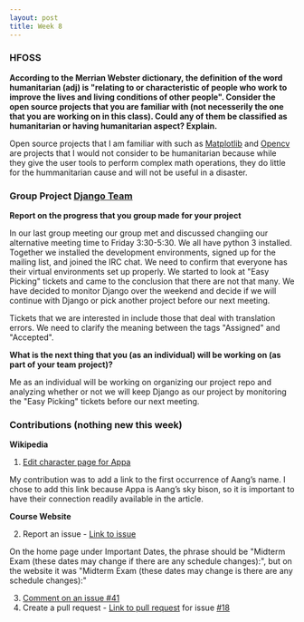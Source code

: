 ```yaml
---
layout: post
title: Week 8
---
```


### HFOSS

**According to the Merrian Webster dictionary, the definition of the word humanitarian (adj) is "relating to or characteristic of people who work to improve the lives and living conditions of other people". Consider the open source projects that you are familiar with (not necesserily the one that you are working on in this class). Could any of them  be classified as humanitarian  or having humanitarian aspect? Explain.**

Open source projects that I am familiar with such as [Matplotlib](https://github.com/matplotlib/matplotlib) and [Opencv](https://github.com/opencv/opencv) are projects that I would not consider to be humanitarian because while they give the user tools to perform complex math operations, they do little for the hummanitarian cause and will not be useful in a disaster.   
 
### Group Project [Django Team](https://github.com/nyu-ossd-s18/django-team/blob/master/minutes-2018-03-22.md)

**Report on the progress that you group made for your project**

In our last group meeting our group met and discussed changiing our alternative meeting time to Friday 3:30-5:30. We all have python 3 installed. Together we installed the development environments, signed up for the mailing list, and joined the IRC chat. We need to confirm that everyone has their virtual environments set up properly. We started to look at "Easy Picking" tickets and came to the conclusion that there are not that many. We have decided to monitor Django over the weekend and decide if we will continue with Django or pick another project before our next meeting. 

Tickets that we are interested in include those that deal with translation errors. We need to clarify the meaning between the tags "Assigned" and "Accepted".

**What is the next thing that you (as an individual) will be working on (as part of your team project)?**

Me as an individual will be working on organizing our project repo and analyzing whether or not we will keep Django as our project by monitoring the "Easy Picking" tickets before our next meeting.

### Contributions (nothing new this week)

**Wikipedia**

1. [Edit character page for Appa](<https://en.wikipedia.org/w/index.php?title=Appa_(character)&oldid=825221947>) 

My contribution was to add a link to the first occurrence of Aang’s name. I chose to add this link because Appa is Aang’s sky bison, so it is important to have their connection readily available in the article. 

**Course Website**

2. Report an issue - [Link to issue](https://github.com/joannakl/cs480_s18/issues/42)

On the home page under Important Dates, the phrase should be "Midterm Exam (these dates may change if there are any schedule changes):", but on the website it was "Midterm Exam (these dates may change is there are any schedule changes):"

3. [Comment on an issue #41](https://github.com/joannakl/cs480_s18/issues/41)
4. Create a pull request  - [Link to pull request](https://github.com/joannakl/cs480_s18/pull/72) for issue [#18](https://github.com/joannakl/cs480_s18/issues/18)
